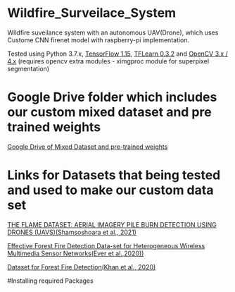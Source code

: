 # Wildfire_Surveilace_System
Wildfire suveilance system with an autonomous UAV(Drone), which uses Custome CNN firenet model with raspberry-pi implementation.

Tested using Python 3.7.x, [TensorFlow 1.15](https://www.tensorflow.org/install/), [TFLearn 0.3.2](http://tflearn.org/) and [OpenCV 3.x / 4.x](http://www.opencv.org) (requires opencv extra modules - ximgproc module for superpixel segmentation)

# Google Drive folder which includes our custom mixed dataset and pre trained weights
[Google Drive of Mixed Dataset and pre-trained weights](https://drive.google.com/drive/folders/1yzvNfW-rJRnT51vGhIUvl5yQI0mwzn5x?usp=sharing)

# Links for Datasets that being tested and used to make our custom data set

[THE FLAME DATASET: AERIAL IMAGERY PILE BURN DETECTION USING DRONES (UAVS)(Shamsoshoara et al., 2021)](https://ieee-dataport.org/open-access/flame-dataset-aerial-imagery-pile-burn-detection-using-drones-uavs)

[Effective Forest Fire Detection Data-set for Heterogeneous Wireless Multimedia Sensor Networks(Ever et al.,2020))](https://data.mendeley.com/datasets/g5nzp6j3bt/2)

[Dataset for Forest Fire Detection(Khan et al., 2020)](https://data.mendeley.com/datasets/gjmr63rz2r/1)

#Installing required Packages
